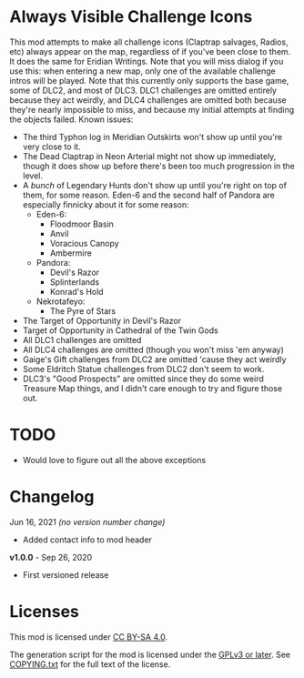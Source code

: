 Always Visible Challenge Icons
==============================

This mod attempts to make all challenge icons (Claptrap salvages, Radios, etc)
always appear on the map, regardless of if you've been close to them.  It does
the same for Eridian Writings.  Note that you will miss dialog if you use this:
when entering a new map, only one of the available challenge intros will be
played.  Note that this currently only supports the base game, some of DLC2,
and most of DLC3.  DLC1 challenges are omitted entirely because they act
weirdly, and DLC4 challenges are omitted both because they're nearly impossible
to miss, and because my initial attempts at finding the objects failed.
Known issues:

* The third Typhon log in Meridian Outskirts won't show up until you're very
  close to it.
* The Dead Claptrap in Neon Arterial might not show up immediately,
  though it does show up before there's been too much progression
  in the level.
* A *bunch* of Legendary Hunts don't show up until you're right on
  top of them, for some reason.  Eden-6 and the second half of
  Pandora are especially finnicky about it for some reason:
  * Eden-6:
    * Floodmoor Basin
    * Anvil
    * Voracious Canopy
    * Ambermire
  * Pandora:
    * Devil's Razor
    * Splinterlands
    * Konrad's Hold
  * Nekrotafeyo:
    * The Pyre of Stars
* The Target of Opportunity in Devil's Razor
* Target of Opportunity in Cathedral of the Twin Gods
* All DLC1 challenges are omitted
* All DLC4 challenges are omitted (though you won't miss 'em anyway)
* Gaige's Gift challenges from DLC2 are omitted 'cause they act weirdly
* Some Eldritch Statue challenges from DLC2 don't seem to work.
* DLC3's "Good Prospects" are omitted since they do some weird Treasure Map
  things, and I didn't care enough to try and figure those out.

TODO
====

- Would love to figure out all the above exceptions

Changelog
=========

Jun 16, 2021 *(no version number change)*
 * Added contact info to mod header

**v1.0.0** - Sep 26, 2020
 * First versioned release
 
Licenses
========

This mod is licensed under [CC BY-SA 4.0](https://creativecommons.org/licenses/by-sa/4.0/).

The generation script for the mod is licensed under the
[GPLv3 or later](https://www.gnu.org/licenses/quick-guide-gplv3.html).
See [COPYING.txt](../../COPYING.txt) for the full text of the license.

